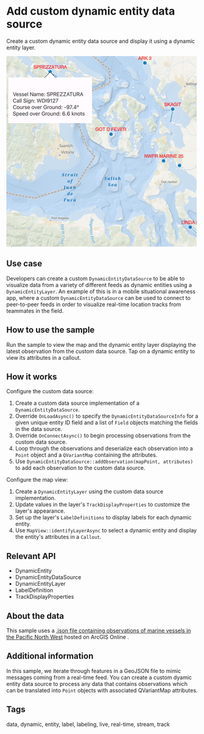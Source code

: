 # Add custom dynamic entity data source

Create a custom dynamic entity data source and display it using a dynamic entity layer.

![](screenshot.png)

## Use case

Developers can create a custom `DynamicEntityDataSource` to be able to visualize data from a variety of different feeds as dynamic entities using a `DynamicEntityLayer`. An example of this is in a mobile situational awareness app, where a custom `DynamicEntityDataSource` can be used to connect to peer-to-peer feeds in order to visualize real-time location tracks from teammates in the field.

## How to use the sample

Run the sample to view the map and the dynamic entity layer displaying the latest observation from the custom data source. Tap on a dynamic entity to view its attributes in a callout.

## How it works

Configure the custom data source:

1. Create a custom data source implementation of a `DynamicEntityDataSource`.
2. Override `OnLoadAsync()` to specify the `DynamicEntityDataSourceInfo` for a given unique entity ID field and a list of `Field` objects matching the fields in the data source.
3. Override `OnConnectAsync()` to begin processing observations from the custom data source.
4. Loop through the observations and deserialize each observation into a `Point` object and a `QVariantMap` containing the attributes.
5. Use `DynamicEntityDataSource::addObservation(mapPoint, attributes)` to add each observation to the custom data source.

Configure the map view:

1. Create a `DynamicEntityLayer` using the custom data source implementation.
2. Update values in the layer's `TrackDisplayProperties` to customize the layer's appearance.
3. Set up the layer's `LabelDefinitions` to display labels for each dynamic entity.
4. Use `MapView::identifyLayerAsync` to select a dynamic entity and display the entity's attributes in a `Callout`.

## Relevant API

* DynamicEntity
* DynamicEntityDataSource
* DynamicEntityLayer
* LabelDefinition
* TrackDisplayProperties

## About the data

This sample uses a [.json file containing observations of marine vessels in the Pacific North West](https://www.arcgis.com/home/item.html?id=a8a942c228af4fac96baa78ad60f511f) hosted on ArcGIS Online .

## Additional information

In this sample, we iterate through features in a GeoJSON file to mimic messages coming from a real-time feed. You can create a custom dyamic entity data source to process any data that contains observations which can be translated into `Point` objects with associated QVariantMap attributes.

## Tags

data, dynamic, entity, label, labeling, live, real-time, stream, track
